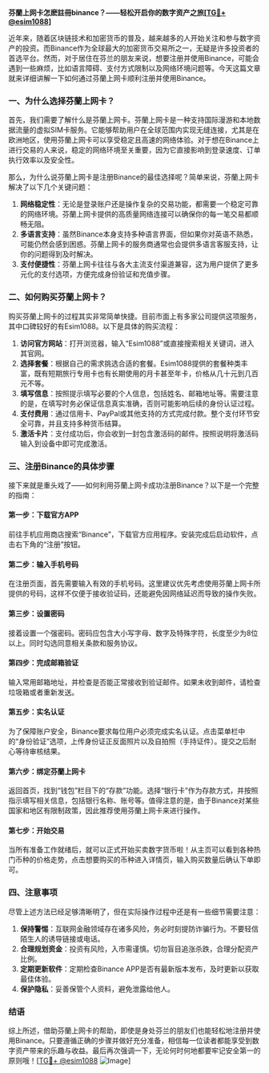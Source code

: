 **芬蘭上网卡怎麽註冊binance？——轻松开启你的数字资产之旅[[TG💪+ @esim1088](https://t.me/s/esim1088)]**

近年来，随着区块链技术和加密货币的普及，越来越多的人开始关注和参与数字资产的投资。而Binance作为全球最大的加密货币交易所之一，无疑是许多投资者的首选平台。然而，对于居住在芬兰的朋友来说，想要注册并使用Binance，可能会遇到一些麻烦，比如语言障碍、支付方式限制以及网络环境问题等。今天这篇文章就来详细讲解一下如何通过芬蘭上网卡顺利注册并使用Binance。

### 一、为什么选择芬蘭上网卡？

首先，我们需要了解什么是芬蘭上网卡。芬蘭上网卡是一种支持国际漫游和本地数据流量的虚拟SIM卡服务。它能够帮助用户在全球范围内实现无缝连接，尤其是在欧洲地区，使用芬蘭上网卡可以享受稳定且高速的网络体验。对于想在Binance上进行交易的人来说，稳定的网络环境至关重要，因为它直接影响到登录速度、订单执行效率以及安全性。

那么，为什么说芬蘭上网卡是注册Binance的最佳选择呢？简单来说，芬蘭上网卡解决了以下几个关键问题：

1. **网络稳定性**：无论是登录账户还是操作复杂的交易功能，都需要一个稳定可靠的网络环境。芬蘭上网卡提供的高质量网络连接可以确保你的每一笔交易都顺畅无阻。
2. **多语言支持**：虽然Binance本身支持多种语言界面，但如果你对英语不熟悉，可能仍然会感到困惑。芬蘭上网卡的服务商通常也会提供多语言客服支持，让你的问题得到及时解决。
3. **支付便捷性**：芬蘭上网卡往往与各大主流支付渠道兼容，这为用户提供了更多元化的支付选项，方便完成身份验证和充值步骤。

### 二、如何购买芬蘭上网卡？

购买芬蘭上网卡的过程其实非常简单快捷。目前市面上有多家公司提供这项服务，其中口碑较好的有Esim1088。以下是具体的购买流程：

1. **访问官方网站**：打开浏览器，输入“Esim1088”或直接搜索相关关键词，进入其官网。
2. **选择套餐**：根据自己的需求挑选合适的套餐。Esim1088提供的套餐种类丰富，既有短期旅行专用卡也有长期使用的月卡甚至年卡，价格从几十元到几百元不等。
3. **填写信息**：按照提示填写必要的个人信息，包括姓名、邮箱地址等。需要注意的是，在填写时务必保证信息真实准确，否则可能影响后续的身份认证过程。
4. **支付费用**：通过信用卡、PayPal或其他支持的方式完成付款。整个支付环节安全可靠，并且支持多种货币结算。
5. **激活卡片**：支付成功后，你会收到一封包含激活码的邮件。按照说明将激活码输入到设备中即可完成激活。

### 三、注册Binance的具体步骤

接下来就是重头戏了——如何利用芬蘭上网卡成功注册Binance？以下是一个完整的指南：

#### 第一步：下载官方APP
前往手机应用商店搜索“Binance”，下载官方应用程序。安装完成后启动软件，点击右下角的“注册”按钮。

#### 第二步：输入手机号码
在注册页面，首先需要输入有效的手机号码。这里建议优先考虑使用芬蘭上网卡所提供的号码，这样不仅便于接收验证码，还能避免因网络延迟而导致的操作失败。

#### 第三步：设置密码
接着设置一个强密码。密码应包含大小写字母、数字及特殊字符，长度至少为8位以上。同时勾选同意相关条款和服务协议。

#### 第四步：完成邮箱验证
输入常用邮箱地址，并检查是否能正常接收到验证邮件。如果未收到邮件，请检查垃圾箱或者重新发送。

#### 第五步：实名认证
为了保障账户安全，Binance要求每位用户必须完成实名认证。点击菜单栏中的“身份验证”选项，上传身份证正反面照片以及自拍照（手持证件）。提交之后耐心等待审核结果。

#### 第六步：绑定芬蘭上网卡
返回首页，找到“钱包”栏目下的“存款”功能。选择“银行卡”作为存款方式，并按照指示填写相关信息，包括银行名称、账号等。值得注意的是，由于Binance对某些国家和地区有限制政策，因此推荐使用芬蘭上网卡来进行操作。

#### 第七步：开始交易
当所有准备工作就绪后，就可以正式开始买卖数字货币啦！从主页可以看到各种热门币种的价格走势，点击想要购买的币种进入详情页，输入购买数量后确认下单即可。

### 四、注意事项

尽管上述方法已经足够清晰明了，但在实际操作过程中还是有一些细节需要注意：

1. **保持警惕**：互联网金融领域存在诸多风险，务必时刻提防诈骗行为。不要轻信陌生人的诱导链接或电话。
2. **合理规划资金**：投资有风险，入市需谨慎。切勿盲目追涨杀跌，合理分配资产比例。
3. **定期更新软件**：定期检查Binance APP是否有最新版本发布，及时更新以获取最佳体验。
4. **保护隐私**：妥善保管个人资料，避免泄露给他人。

### 结语

综上所述，借助芬蘭上网卡的帮助，即使是身处芬兰的朋友们也能轻松地注册并使用Binance。只要遵循正确的步骤并做好充分准备，相信每一位读者都能享受到数字资产带来的乐趣与收益。最后再次强调一下，无论何时何地都要牢记安全第一的原则哦！[[TG💪+ @esim1088](https://t.me/s/esim1088) ![Image](https://i.postimg.cc/4NQfJmqS/Snipaste-2025-05-13-00-14-12.png)]